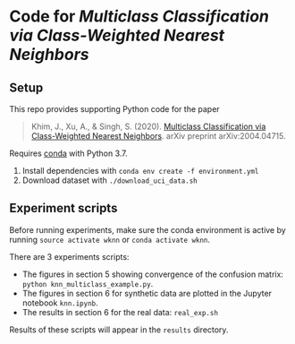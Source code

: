 # Code for _Multiclass Classification via Class-Weighted Nearest Neighbors_
## Setup

This repo provides supporting Python code for the paper

> Khim, J., Xu, A., & Singh, S. (2020). [Multiclass Classification via Class-Weighted Nearest Neighbors](https://arxiv.org/abs/2004.04715). arXiv preprint arXiv:2004.04715.

Requires [conda](https://docs.conda.io/en/latest/) with Python 3.7.

1. Install dependencies with `conda env create -f environment.yml`
2. Download dataset with `./download_uci_data.sh`

## Experiment scripts

Before running experiments, make sure the conda environment is active by running `source activate wknn` or `conda activate wknn`.

There are 3 experiments scripts:
- The figures in section 5 showing convergence of the confusion matrix: `python knn_multiclass_example.py`.
- The figures in section 6 for synthetic data are plotted in the Jupyter notebook `knn.ipynb`.
- The results in section 6 for the real data: `real_exp.sh`

Results of these scripts will appear in the `results` directory.

